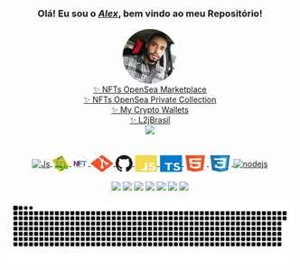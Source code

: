   <h3 align="center">Olá! Eu sou o <a href="https://www.instagram.com/alexsantos099213/"><i>Alex</i></a>, bem vindo ao meu Repositório!</h3>
  <div align="center" valign="top">
  <a href="https://github.com/alexsantos0992">  
  <img align="center" alt="Js" height="100" width="100" src="https://github.com/alexsantos0992/alexsantos0992/blob/main/assets/Alex.png"><br>
    <a href="https://opensea.io/TheNFTBlazonUniverse">✨ NFTs OpenSea Marketplace</a><br>
    <a href="https://opensea.io/DevilBlazon">✨ NFTs OpenSea Private Collection</a><br>
    <a href="https://github.com/alexsantos0992/alexsantos0992/blob/main/Wallets">✨ My Crypto Wallets</a><br>
    <a href="https://www.l2jbrasil.com/profile/148184-allinone/">✨ L2jBrasil</a><br>
  <img height="150em" src="https://github-readme-stats.vercel.app/api/top-langs/?username=rafaballerini&layout=compact&langs_count=7&theme=dracula"/>
</div><br>
  
<div align="center" valign="top"><br>  
  <a href="https://github.com/alexsantos0992">
  <img align="center" alt="Js" height="30" width="30" src="https://github.com/alexsantos0992/alexsantos0992/blob/main/assets/opensea.ico">
  <img align="center" alt="Js" height="30" width="30" src="https://github.com/alexsantos0992/alexsantos0992/blob/main/assets/L2jBrasil.png">
  <img align="center" alt="Js" height="30" width="30" src="https://github.com/alexsantos0992/alexsantos0992/blob/main/assets/nft1.png">
  <img align="center" alt="git" height="30" width="40" src="https://raw.githubusercontent.com/devicons/devicon/master/icons/git/git-original.svg">
  <img align="center" alt="github" height="30" width="30" src="https://github.com/alexsantos0992/alexsantos0992/blob/main/assets/GitHub.png">
  <img align="center" alt="Js" height="30" width="40" src="https://raw.githubusercontent.com/devicons/devicon/master/icons/javascript/javascript-plain.svg">
  <img align="center" alt="Js" height="30" width="40" src="https://raw.githubusercontent.com/devicons/devicon/master/icons/typescript/typescript-plain.svg">
  <img align="center" alt="HTML" height="30" width="40" src="https://raw.githubusercontent.com/devicons/devicon/master/icons/html5/html5-original.svg">
  <img align="center" alt="CSS" height="30" width="40" src="https://raw.githubusercontent.com/devicons/devicon/master/icons/css3/css3-original.svg">
  <img align="center" alt="nodejs" height="30" width="40" src="https://cdn.worldvectorlogo.com/logos/nodejs-icon.svg">
</div><br>
  
<div align="center">
  <a href="https://api.whatsapp.com/send?phone=5551992238174" target="_blank"><img src="https://img.shields.io/badge/WhatsApp-25D366?style=for-the-badge&logo=whatsapp&logoColor=white" target="_blank"></a>
  <a href="https://www.instagram.com/alexsantos099213/" target="_blank"><img src="https://img.shields.io/badge/-Instagram-%23E4405F?style=for-the-badge&logo=instagram&logoColor=white" target="_blank"></a>
  <a href="https://twitter.com/alexsantos0992" target="_blank"><img src="https://img.shields.io/badge/Twitter-1DA1F2?style=for-the-badge&logo=twitter&logoColor=white" target="_blank"></a>
  <a href="https://www.facebook.com/alexsantos0992" target="_blank"><img src="https://img.shields.io/badge/Facebook-1877F2?style=for-the-badge&logo=facebook&logoColor=white" target="_blank"></a>
  <a href="https://www.facebook.com/messages/t/alexsantos0992" target="_blank"><img src="https://img.shields.io/badge/Messenger-00B2FF?style=for-the-badge&logo=messenger&logoColor=white" target="_blank"></a>
  <a href="https://www.linkedin.com/in/alexsantos0992/" target="_blank"><img src="https://img.shields.io/badge/-LinkedIn-%230077B5?style=for-the-badge&logo=linkedin&logoColor=white" target="_blank"></a>   <a href="https://www.youtube.com/alexsantos0992" target="_blank"><img src="https://img.shields.io/badge/YouTube-FF0000?style=for-the-badge&logo=youtube&logoColor=white" target="_blank"></a>
</div>

<div align="center">
    <a href="https://github.com/alexsantos0992">
      
  ![Snake animation](https://github.com/alexsantos0992/alexsantos0992/blob/main/assets/github-contribution-grid-snake.svg)
  
</div>
